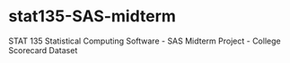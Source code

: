 # stat135-SAS-midterm
STAT 135 Statistical Computing Software - SAS Midterm Project - College Scorecard Dataset
